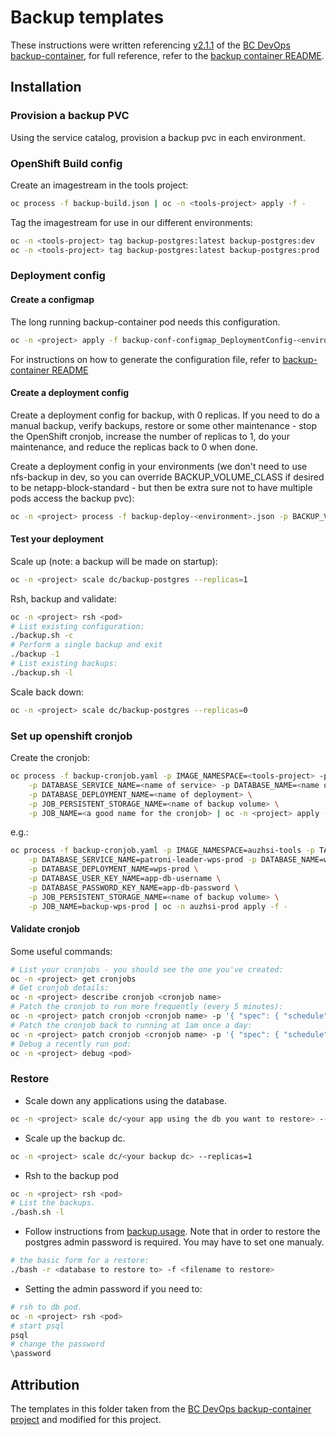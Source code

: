# Backup templates

These instructions were written referencing [v2.1.1](https://github.com/BCDevOps/backup-container/releases/tag/2.1.1) of the [BC DevOps backup-container](https://github.com/BCDevOps/backup-container), for full reference, refer to the [backup container README](https://github.com/BCDevOps/backup-container/blob/master/README.md).

## Installation

### Provision a backup PVC

Using the service catalog, provision a backup pvc in each environment.

### OpenShift Build config

Create an imagestream in the tools project:

```bash
oc process -f backup-build.json | oc -n <tools-project> apply -f -
```

Tag the imagestream for use in our different environments:

```bash
oc -n <tools-project> tag backup-postgres:latest backup-postgres:dev
oc -n <tools-project> tag backup-postgres:latest backup-postgres:prod
```

### Deployment config

#### Create a configmap

The long running backup-container pod needs this configuration.

```bash
oc -n <project> apply -f backup-conf-configmap_DeploymentConfig-<environment>.json
```

For instructions on how to generate the configuration file, refer to [backup-container README](https://github.com/BCDevOps/backup-container/tree/2.1.1#backupconf)

#### Create a deployment config

Create a deployment config for backup, with 0 replicas. If you need to do a manual backup, verify
backups, restore or some other maintenance - stop the OpenShift cronjob, increase the number of replicas
to 1, do your maintenance, and reduce the replicas back to 0 when done.

Create a deployment config in your environments (we don't need to use nfs-backup in dev, so you
can override BACKUP_VOLUME_CLASS if desired to be netapp-block-standard - but then be extra sure not to have
multiple pods access the backup pvc):

```bash
oc -n <project> process -f backup-deploy-<environment>.json -p BACKUP_VOLUME_NAME=<backup volume name> | oc -n <project> apply -f -
```

#### Test your deployment

Scale up (note: a backup will be made on startup):

```bash
oc -n <project> scale dc/backup-postgres --replicas=1
```

Rsh, backup and validate:

```bash
oc -n <project> rsh <pod>
# List existing configuration:
./backup.sh -c
# Perform a single backup and exit
./backup -1
# List existing backups:
./backup.sh -l
```

Scale back down:

```bash
oc -n <project> scale dc/backup-postgres --replicas=0
```

### Set up openshift cronjob

Create the cronjob:

```bash
oc process -f backup-cronjob.yaml -p IMAGE_NAMESPACE=<tools-project> -p TAG_NAME=<dev/prod> \
    -p DATABASE_SERVICE_NAME=<name of service> -p DATABASE_NAME=<name of database> \
    -p DATABASE_DEPLOYMENT_NAME=<name of deployment> \
    -p JOB_PERSISTENT_STORAGE_NAME=<name of backup volume> \
    -p JOB_NAME=<a good name for the cronjob> | oc -n <project> apply -f -
```

e.g.:

```bash
oc process -f backup-cronjob.yaml -p IMAGE_NAMESPACE=auzhsi-tools -p TAG_NAME=prod \
    -p DATABASE_SERVICE_NAME=patroni-leader-wps-prod -p DATABASE_NAME=wps-prod \
    -p DATABASE_DEPLOYMENT_NAME=wps-prod \
    -p DATABASE_USER_KEY_NAME=app-db-username \
    -p DATABASE_PASSWORD_KEY_NAME=app-db-password \
    -p JOB_PERSISTENT_STORAGE_NAME=<name of backup volume> \
    -p JOB_NAME=backup-wps-prod | oc -n auzhsi-prod apply -f -
```

#### Validate cronjob

Some useful commands:

```bash
# List your cronjobs - you should see the one you've created:
oc -n <project> get cronjobs
# Get cronjob details:
oc -n <project> describe cronjob <cronjob name>
# Patch the cronjob to run more frequently (every 5 minutes):
oc -n <project> patch cronjob <cronjob name> -p '{ "spec": { "schedule": "*/5 * * * *" } }'
# Patch the cronjob back to running at 1am once a day:
oc -n <project> patch cronjob <cronjob name> -p '{ "spec": { "schedule": "0 1 * * *" } }'
# Debug a recently run pod:
oc -n <project> debug <pod>
```

### Restore

- Scale down any applications using the database.

```bash
oc -n <project> scale dc/<your app using the db you want to restore> --replicas=0
```

- Scale up the backup dc.

```bash
oc -n <project> scale dc/<your backup dc> --replicas=1
```

- Rsh to the backup pod

```bash
oc -n <project> rsh <pod>
# List the backups.
./bash.sh -l
```

- Follow instructions from [backup.usage](https://github.com/BCDevOps/backup-container/blob/master/docker/backup.usage). Note that in order to restore the postgres admin password is required. You may have to set one manualy.

```bash
# the basic form for a restore:
./bash -r <database to restore to> -f <filename to restore>
```

- Setting the admin password if you need to:

```bash
# rsh to db pod.
oc -n <project> rsh <pod>
# start psql
psql
# change the password
\password
```

## Attribution

The templates in this folder taken from the [BC DevOps backup-container project](https://github.com/BCDevOps/backup-container) and modified for this project.
